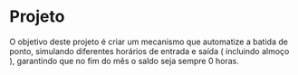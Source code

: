 # Projeto

O objetivo deste projeto é criar um mecanismo que automatize a batida de ponto, simulando diferentes horários de entrada e saída ( incluindo almoço ), garantindo que no fim do mês o saldo seja sempre 0 horas.